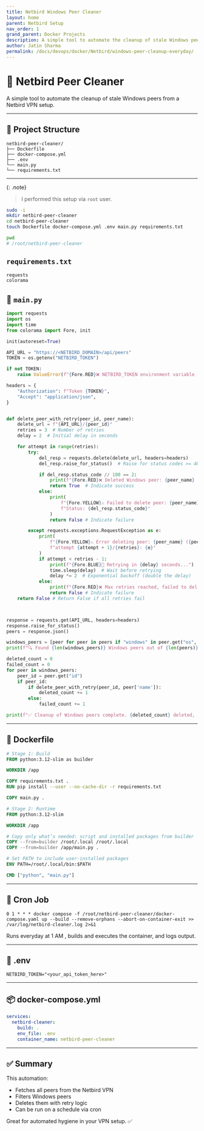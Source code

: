 ```yaml
---
title: Netbird Windows Peer Cleaner
layout: home
parent: Netbird Setup
nav_order: 1
grand_parent: Docker Projects
description: A simple tool to automate the cleanup of stale Windows peers from a Netbird VPN setup
author: Jatin Sharma
permalink: /docs/devops/docker/Netbird/windows-peer-cleanup-everyday/
---
```


# 🧹 Netbird Peer Cleaner

A simple tool to automate the cleanup of stale Windows peers from a Netbird VPN setup.

---

## 📁 Project Structure

```
netbird-peer-cleaner/
├── Dockerfile
├── docker-compose.yml
├── .env
└── main.py
└── requirements.txt
```

---

{: .note}
> I performed this setup via `root` user.

```bash
sudo -i
mkdir netbird-peer-cleaner
cd netbird-peer-cleaner
touch Dockerfile docker-compose.yml .env main.py requirements.txt

pwd
# /root/netbird-peer-cleaner
```

## `requirements.txt`

```txt
requests
colorama
```

## 🧠 `main.py`

```python
import requests
import os
import time
from colorama import Fore, init

init(autoreset=True)

API_URL = "https://<NETBIRD_DOMAIN>/api/peers"
TOKEN = os.getenv("NETBIRD_TOKEN")

if not TOKEN:
    raise ValueError(f"{Fore.RED}❌ NETBIRD_TOKEN environment variable not set.")

headers = {
    "Authorization": f"Token {TOKEN}",
    "Accept": "application/json",
}


def delete_peer_with_retry(peer_id, peer_name):
    delete_url = f"{API_URL}/{peer_id}"
    retries = 3  # Number of retries
    delay = 2  # Initial delay in seconds

    for attempt in range(retries):
        try:
            del_resp = requests.delete(delete_url, headers=headers)
            del_resp.raise_for_status()  # Raise for status codes >= 400

            if del_resp.status_code // 100 == 2:
                print(f"{Fore.RED}❌ Deleted Windows peer: {peer_name} ({peer_id})")
                return True  # Indicate success
            else:
                print(
                    f"{Fore.YELLOW}⚠️ Failed to delete peer: {peer_name} ({peer_id}), "
                    f"Status: {del_resp.status_code}"
                )
                return False # Indicate failure

        except requests.exceptions.RequestException as e:
            print(
                f"{Fore.YELLOW}⚠️ Error deleting peer: {peer_name} ({peer_id}), "
                f"attempt {attempt + 1}/{retries}: {e}"
            )
            if attempt < retries - 1:
                print(f"{Fore.BLUE}🔁 Retrying in {delay} seconds...")
                time.sleep(delay)  # Wait before retrying
                delay *= 2  # Exponential backoff (double the delay)
            else:
                print(f"{Fore.RED}❌ Max retries reached, failed to delete peer: {peer_name} ({peer_id})")
                return False # Indicate failure
    return False # Return False if all retries fail



response = requests.get(API_URL, headers=headers)
response.raise_for_status()
peers = response.json()

windows_peers = [peer for peer in peers if "windows" in peer.get("os", "").lower()]
print(f"🔍 Found {len(windows_peers)} Windows peers out of {len(peers)} total peers.")

deleted_count = 0
failed_count = 0
for peer in windows_peers:
    peer_id = peer.get("id")
    if peer_id:
        if delete_peer_with_retry(peer_id, peer['name']):
            deleted_count += 1
        else:
            failed_count += 1

print(f"✅ Cleanup of Windows peers complete. {deleted_count} deleted, {failed_count} failed.")
```

---

## 🐳 Dockerfile

```dockerfile
# Stage 1: Build
FROM python:3.12-slim as builder

WORKDIR /app

COPY requirements.txt .
RUN pip install --user --no-cache-dir -r requirements.txt

COPY main.py .

# Stage 2: Runtime
FROM python:3.12-slim

WORKDIR /app

# Copy only what’s needed: script and installed packages from builder
COPY --from=builder /root/.local /root/.local
COPY --from=builder /app/main.py .

# Set PATH to include user-installed packages
ENV PATH=/root/.local/bin:$PATH

CMD ["python", "main.py"]
```

---

## 🐙 Cron Job

```
0 1 * * * docker compose -f /root/netbird-peer-cleaner/docker-compose.yaml up --build --remove-orphans --abort-on-container-exit >> /var/log/netbird-cleaner.log 2>&1
```

Runs everyday at 1 AM , builds and executes the container, and logs output.

---

## 📄 .env

```
NETBIRD_TOKEN="<your_api_token_here>"
```

---

## 📦 docker-compose.yml

```yaml
services:
  netbird-cleaner:
    build: .
    env_file: .env
    container_name: netbird-peer-cleaner
```

---

## ✅ Summary

This automation:

* Fetches all peers from the Netbird VPN
* Filters Windows peers
* Deletes them with retry logic
* Can be run on a schedule via cron

Great for automated hygiene in your VPN setup. ✅

